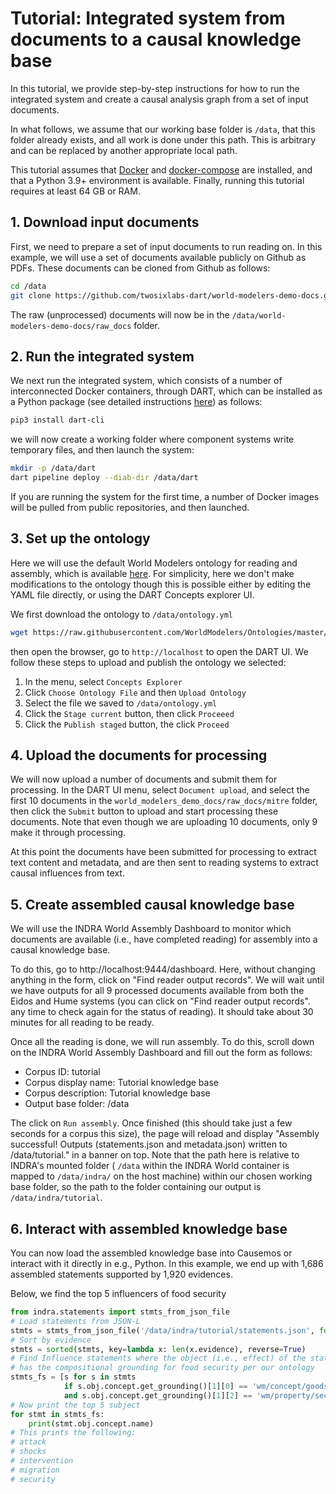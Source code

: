 # Tutorial: Integrated system from documents to a causal knowledge base

In this tutorial, we provide step-by-step instructions for how to
run the integrated system and create a causal analysis graph from
a set of input documents.

In what follows, we assume that our working base folder is `/data`, that this
folder already exists, and all work is done under this path. This is arbitrary
and can be replaced by another appropriate local path.

This tutorial assumes that [Docker](https://www.docker.com/) and 
[docker-compose](https://docs.docker.com/compose/) are installed, and
that a Python 3.9+ environment is available. Finally, running this tutorial
requires  at least 64 GB or RAM.

## 1. Download input documents

First, we need to prepare a set of input documents to run reading on. In this
example, we will use a set of documents available publicly on Github as
PDFs. These documents can be cloned from Github as follows:

```bash
cd /data
git clone https://github.com/twosixlabs-dart/world-modelers-demo-docs.git
```

The raw (unprocessed) documents will now be in the
`/data/world-modelers-demo-docs/raw_docs` folder.

## 2. Run the integrated system

We next run the integrated system, which consists of a number of interconnected
Docker containers, through DART, which can be installed as a Python package
(see detailed instructions [here](dart.html)) as follows:

```bash
pip3 install dart-cli
```

we will now create a working folder where component systems write temporary
files, and then launch the system:

```bash
mkdir -p /data/dart
dart pipeline deploy --diab-dir /data/dart
```

If you are running the system for the first time, a number of Docker
images will be pulled from public repositories, and then launched.

## 3. Set up the ontology

Here we will use the default World Modelers ontology for reading
and assembly, which is available [here](https://github.com/WorldModelers/Ontologies/blob/master/CompositionalOntology_metadata.yml).
For simplicity, here we don't make modifications to the ontology though this
is possible either by editing the YAML file directly, or using the DART
Concepts explorer UI.

We first download the ontology to `/data/ontology.yml`

```bash
wget https://raw.githubusercontent.com/WorldModelers/Ontologies/master/CompositionalOntology_metadata.yml -O /data/ontology.yml
```

then open the browser, go to `http://localhost` to open the DART UI.
We follow these steps to upload and publish the ontology we selected:

1. In the menu, select `Concepts Explorer`
2. Click `Choose Ontology File` and then `Upload Ontology`
3. Select the file we saved to `/data/ontology.yml`
4. Click the `Stage current` button, then click `Proceeed`
5. Click the `Publish staged` button, the click `Proceed`


## 4. Upload the documents for processing

We will now upload a number of documents and submit them for processing.
In the DART UI menu, select `Document upload`, and select the first
10 documents in the `world_modelers_demo_docs/raw_docs/mitre` folder,
then click the `Submit` button to upload and start processing
these documents. Note that even though we are uploading 10 documents,
only 9 make it through processing.

At this point the documents have been submitted for
processing to extract text content and metadata, and are then
sent to reading systems to extract causal influences from text.

## 5. Create assembled causal knowledge base

We will use the INDRA World Assembly Dashboard to monitor
which documents are available (i.e., have completed
reading) for assembly into a causal knowledge base.

To do this, go to http://localhost:9444/dashboard. Here, without
changing anything in the form, click on "Find reader output records".
We will wait until we have outputs for all 9 processed documents available from
both the Eidos and Hume systems (you can click on "Find reader output records".
any time to check again for the status of reading). It should
take about 30 minutes for all reading to be ready.

Once all the reading is done, we will run assembly. To do this, scroll
down on the INDRA World Assembly Dashboard and fill out the
form as follows:
* Corpus ID: tutorial
* Corpus display name: Tutorial knowledge base
* Corpus description: Tutorial knowledge base
* Output base folder: /data

The click on `Run assembly`. Once finished (this should take
just a few seconds for a corpus this size), the page will reload
and display "Assembly successful! Outputs (statements.json and metadata.json) 
written to /data/tutorial." in a banner on top.
Note that the path here is relative to INDRA's mounted folder (
`/data` within the INDRA World container is mapped to `/data/indra/` on the
host machine) within our chosen working base folder, so the path to the folder
containing our output is `/data/indra/tutorial`.


## 6. Interact with assembled knowledge base

You can now load the assembled knowledge base into Causemos or
interact with it directly in e.g., Python. In this example, we end up with
1,686 assembled statements supported by 1,920 evidences.

Below, we find the top 5 influencers of food security

```python
from indra.statements import stmts_from_json_file
# Load statements from JSON-L
stmts = stmts_from_json_file('/data/indra/tutorial/statements.json', format='jsonl')
# Sort by evidence
stmts = sorted(stmts, key=lambda x: len(x.evidence), reverse=True)
# Find Influence statements where the object (i.e., effect) of the statement
# has the compositional grounding for food security per our ontology
stmts_fs = [s for s in stmts
            if s.obj.concept.get_grounding()[1][0] == 'wm/concept/goods/food'
            and s.obj.concept.get_grounding()[1][2] == 'wm/property/security']
# Now print the top 5 subject
for stmt in stmts_fs:
    print(stmt.obj.concept.name)
# This prints the following:
# attack
# shocks
# intervention
# migration
# security
```
